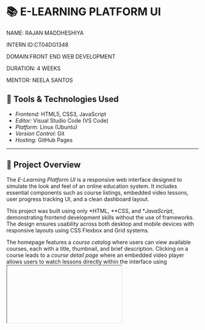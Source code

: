 # 📚 E-LEARNING PLATFORM UI

NAME: RAJAN MADDHESHIYA

INTERN ID:CT04DG1348

DOMAIN:FRONT END WEB DEVELOPMENT

DURATION: 4 WEEKS

MENTOR: NEELA SANTOS

## 🧰 Tools & Technologies Used

- *Frontend:* HTML5, CSS3, JavaScript  
- *Editor:* Visual Studio Code (VS Code)  
- *Platform:* Linux (Ubuntu)  
- *Version Control:* Git  
- *Hosting:* GitHub Pages

---

## 📝 Project Overview

The *E-Learning Platform UI* is a responsive web interface designed to simulate the look and feel of an online education system. It includes essential components such as course listings, embedded video lessons, user progress tracking UI, and a clean dashboard layout.

This project was built using only *HTML, **CSS, and **JavaScript*, demonstrating frontend development skills without the use of frameworks. The design ensures usability across both desktop and mobile devices with responsive layouts using CSS Flexbox and Grid systems.

The homepage features a *course catalog* where users can view available courses, each with a title, thumbnail, and brief description. Clicking on a course leads to a *course detail page* where an embedded video player allows users to watch lessons directly within the interface using <iframe> (e.g., YouTube or hosted videos).

A *user progress section* displays course completion status using visually styled progress bars. These dynamically update based on JavaScript variables representing completed modules or lessons. Users can also see how many videos they’ve watched or how far they’ve advanced in a course.

The platform includes a *sidebar navigation menu, a **search bar* to filter courses, and *categories/tags* for easier content discovery. All buttons, links, and menus are styled using custom CSS and include hover animations and transitions for a modern, engaging UI.

The project structure is modular: HTML files are cleanly separated, CSS is written in external stylesheets, and all interactivity is handled in JS. The UI is fully customizable and can serve as a base for further backend integration (like adding databases or login systems in the future).

---

## 🎨 Key Features

- Responsive and modern dashboard layout  
- Course listing with thumbnails and summaries  
- Embedded video content using HTML <iframe>  
- User progress bar for course tracking  
- Category filters or search functionality (JavaScript-based)  
- Sidebar menu and header navigation  
- Fully responsive across devices

---

## 📂 Folder Structure
#OUTPUT
<img width="1889" height="1043" alt="Image" src="https://github.com/user-attachments/assets/30bde7b8-3c7b-4c91-b91c-c5cb080ee5ed" />
